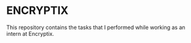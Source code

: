 # ENCRYPTIX
This repository contains the tasks that I performed while working as an intern at Encryptix.
